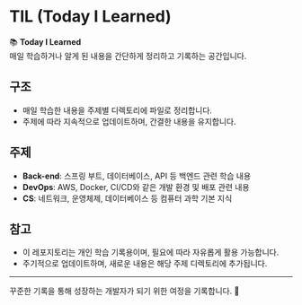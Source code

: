 # TIL (Today I Learned)

📚 **Today I Learned**  
매일 학습하거나 알게 된 내용을 간단하게 정리하고 기록하는 공간입니다.

## 구조
- 매일 학습한 내용을 주제별 디렉토리에 파일로 정리합니다.
- 주제에 따라 지속적으로 업데이트하며, 간결한 내용을 유지합니다.

## 주제
- **Back-end**: 스프링 부트, 데이터베이스, API 등 백엔드 관련 학습 내용
- **DevOps**: AWS, Docker, CI/CD와 같은 개발 환경 및 배포 관련 내용
- **CS**: 네트워크, 운영체제, 데이터베이스 등 컴퓨터 과학 기본 지식

## 참고
- 이 레포지토리는 개인 학습 기록용이며, 필요에 따라 자유롭게 활용 가능합니다.
- 주기적으로 업데이트하며, 새로운 내용은 해당 주제 디렉토리에 추가됩니다.

---

꾸준한 기록을 통해 성장하는 개발자가 되기 위한 여정을 기록합니다. 🚀
